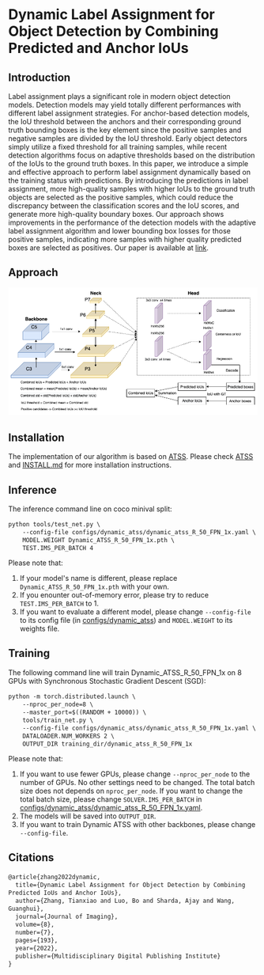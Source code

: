 # Dynamic Label Assignment for Object Detection by Combining Predicted and Anchor IoUs

## Introduction

Label assignment plays a significant role in modern object detection models. Detection models may yield totally different performances with different label assignment strategies. For anchor-based detection models, the IoU threshold between the anchors and their corresponding ground truth bounding boxes is the key element since the positive samples and negative samples are divided by the IoU threshold. Early object detectors simply utilize a fixed threshold for all training samples, while recent detection algorithms focus on adaptive thresholds based on the distribution of the IoUs to the ground truth boxes. In this paper, we introduce a simple and effective approach to perform label assignment dynamically based on the training status with predictions. By introducing the predictions in label assignment, more high-quality samples with higher IoUs to the ground truth objects are selected as the positive samples, which could reduce the discrepancy between the classification scores and the IoU scores, and generate more high-quality boundary boxes. Our approach shows improvements in the performance of the detection models with the adaptive label assignment algorithm and lower bounding box losses for those positive samples, indicating more samples with higher quality predicted boxes are selected as positives. Our paper is available at [link]((https://www.mdpi.com/2313-433X/8/7/193)).

## Approach
<div style="color:#0000FF" align="center">
<img src="model.png"/>
</div>


## Installation
The implementation of our algorithm is based on [ATSS](https://github.com/sfzhang15/ATSS). Please check [ATSS](https://github.com/sfzhang15/ATSS) and [INSTALL.md](INSTALL.md) for more installation instructions.


## Inference
The inference command line on coco minival split:

    python tools/test_net.py \
        --config-file configs/dynamic_atss/dynamic_atss_R_50_FPN_1x.yaml \
        MODEL.WEIGHT Dynamic_ATSS_R_50_FPN_1x.pth \
        TEST.IMS_PER_BATCH 4    

Please note that:
1) If your model's name is different, please replace `Dynamic_ATSS_R_50_FPN_1x.pth` with your own.
2) If you enounter out-of-memory error, please try to reduce `TEST.IMS_PER_BATCH` to 1.
3) If you want to evaluate a different model, please change `--config-file` to its config file (in [configs/dynamic_atss](configs/dynamic_atss)) and `MODEL.WEIGHT` to its weights file.

## Training

The following command line will train Dynamic_ATSS_R_50_FPN_1x on 8 GPUs with Synchronous Stochastic Gradient Descent (SGD):

    python -m torch.distributed.launch \
        --nproc_per_node=8 \
        --master_port=$((RANDOM + 10000)) \
        tools/train_net.py \
        --config-file configs/dynamic_atss/dynamic_atss_R_50_FPN_1x.yaml \
        DATALOADER.NUM_WORKERS 2 \
        OUTPUT_DIR training_dir/dynamic_atss_R_50_FPN_1x
        
Please note that:
1) If you want to use fewer GPUs, please change `--nproc_per_node` to the number of GPUs. No other settings need to be changed. The total batch size does not depends on `nproc_per_node`. If you want to change the total batch size, please change `SOLVER.IMS_PER_BATCH` in [configs/dynamic_atss/dynamic_atss_R_50_FPN_1x.yaml](configs/dynamic_atss/dynamic_atss_R_50_FPN_1x.yaml).
2) The models will be saved into `OUTPUT_DIR`.
3) If you want to train Dynamic ATSS with other backbones, please change `--config-file`.


## Citations
```
@article{zhang2022dynamic,
  title={Dynamic Label Assignment for Object Detection by Combining Predicted IoUs and Anchor IoUs},
  author={Zhang, Tianxiao and Luo, Bo and Sharda, Ajay and Wang, Guanghui},
  journal={Journal of Imaging},
  volume={8},
  number={7},
  pages={193},
  year={2022},
  publisher={Multidisciplinary Digital Publishing Institute}
}
```
